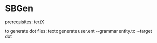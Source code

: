# SBGen

prerequisites: textX

to generate dot files: textx generate user.ent --grammar entity.tx --target dot 

